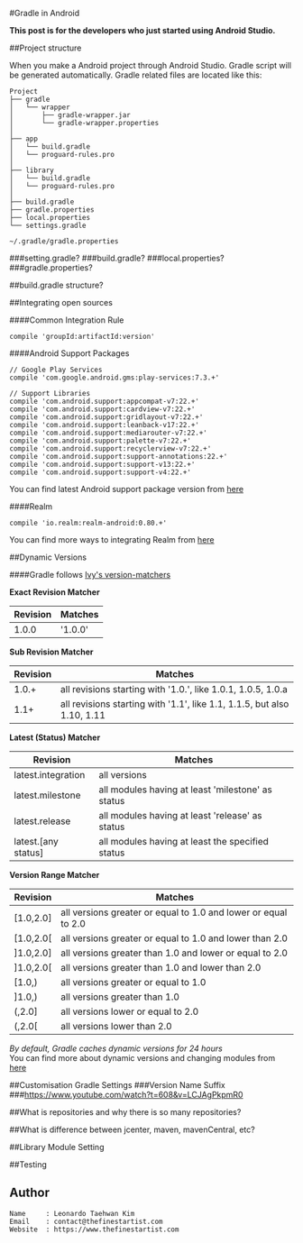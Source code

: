#Gradle in Android

**This post is for the developers who just started using Android Studio.**

##Project structure

When you make a Android project through Android Studio. Gradle script will be generated automatically. Gradle related files are located like this:
```
Project
├── gradle
│   └── wrapper
│       ├── gradle-wrapper.jar
│       └── gradle-wrapper.properties
│
├── app
│   └── build.gradle
│   └── proguard-rules.pro
│
├── library
│   └── build.gradle
│   └── proguard-rules.pro
│
├── build.gradle
├── gradle.properties
├── local.properties
└── settings.gradle

~/.gradle/gradle.properties
```


###setting.gradle?
###build.gradle?
###local.properties?
###gradle.properties?


##build.gradle structure?


##Integrating open sources

####Common Integration Rule
```
compile 'groupId:artifactId:version'
```

####Android Support Packages
```
// Google Play Services
compile 'com.google.android.gms:play-services:7.3.+'

// Support Libraries
compile 'com.android.support:appcompat-v7:22.+'
compile 'com.android.support:cardview-v7:22.+'
compile 'com.android.support:gridlayout-v7:22.+'
compile 'com.android.support:leanback-v17:22.+'
compile 'com.android.support:mediarouter-v7:22.+'
compile 'com.android.support:palette-v7:22.+'
compile 'com.android.support:recyclerview-v7:22.+'
compile 'com.android.support:support-annotations:22.+'
compile 'com.android.support:support-v13:22.+'
compile 'com.android.support:support-v4:22.+'
```
You can find latest Android support package version from [here](http://developer.android.com/tools/support-library/index.html)

####Realm
```
compile 'io.realm:realm-android:0.80.+'
```
You can find more ways to integrating Realm from [here](http://realm.io/docs/java/latest/#installation)

##Dynamic Versions

####Gradle follows [Ivy's version-matchers](http://ant.apache.org/ivy/history/trunk/settings/version-matchers.html)

**Exact Revision Matcher**

| Revision | Matches |
|----------|---------|
| 1.0.0    | '1.0.0' |

**Sub Revision Matcher**

| Revision | Matches                                                                 |
|----------|-------------------------------------------------------------------------|
| 1.0.+    | all revisions starting with '1.0.', like 1.0.1, 1.0.5, 1.0.a            |
| 1.1+     | all revisions starting with '1.1', like 1.1, 1.1.5, but also 1.10, 1.11 |

**Latest (Status) Matcher**

| Revision            | Matches                                           |
|---------------------|---------------------------------------------------|
| latest.integration  | all versions                                      |
| latest.milestone    | all modules having at least 'milestone' as status |
| latest.release      | all modules having at least 'release' as status   |
| latest.[any status] | all modules having at least the specified status  |

**Version Range Matcher**

| Revision  | Matches                                                        |
|-----------|----------------------------------------------------------------|
| [1.0,2.0] | all versions greater or equal to 1.0 and lower or equal to 2.0 |
| [1.0,2.0[ | all versions greater or equal to 1.0 and lower than 2.0        |
| ]1.0,2.0] | all versions greater than 1.0 and lower or equal to 2.0        |
| ]1.0,2.0[ | all versions greater than 1.0 and lower than 2.0               |
| [1.0,)    | all versions greater or equal to 1.0                           |
| ]1.0,)    | all versions greater than 1.0                                  |
| (,2.0]    | all versions lower or equal to 2.0                             |
| (,2.0[    | all versions lower than 2.0                                    |

*By default, Gradle caches dynamic versions for 24 hours*  
You can find more about dynamic versions and changing modules from [here](https://docs.gradle.org/current/userguide/dependency_management.html#sub:dynamic_versions_and_changing_modules)


##Customisation Gradle Settings
###Version Name Suffix
###https://www.youtube.com/watch?t=608&v=LCJAgPkpmR0

##What is repositories and why there is so many repositories?

##What is difference between jcenter, maven, mavenCentral, etc?

##Library Module Setting

##Testing

## Author
```
Name     : Leonardo Taehwan Kim
Email    : contact@thefinestartist.com
Website  : https://www.thefinestartist.com
```
